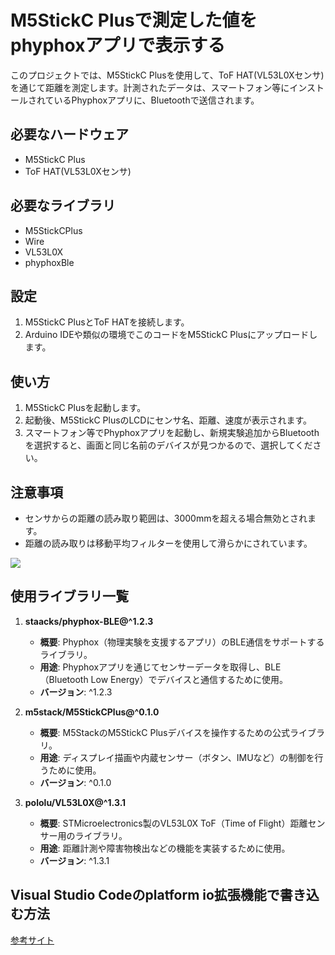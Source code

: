 # M5StickC Plusで測定した値をphyphoxアプリで表示する

このプロジェクトでは、M5StickC Plusを使用して、ToF HAT(VL53L0Xセンサ)を通じて距離を測定します。計測されたデータは、スマートフォン等にインストールされているPhyphoxアプリに、Bluetoothで送信されます。

## 必要なハードウェア

- M5StickC Plus
- ToF HAT(VL53L0Xセンサ)

## 必要なライブラリ

- M5StickCPlus
- Wire
- VL53L0X
- phyphoxBle

## 設定

1. M5StickC PlusとToF HATを接続します。
2. Arduino IDEや類似の環境でこのコードをM5StickC Plusにアップロードします。

## 使い方

1. M5StickC Plusを起動します。
2. 起動後、M5StickC PlusのLCDにセンサ名、距離、速度が表示されます。
3. スマートフォン等でPhyphoxアプリを起動し、新規実験追加からBluetoothを選択すると、画面と同じ名前のデバイスが見つかるので、選択してください。

## 注意事項

- センサからの距離の読み取り範囲は、3000mmを超える場合無効とされます。
- 距離の読み取りは移動平均フィルターを使用して滑らかにされています。


[![](https://img.youtube.com/vi/RDGyMiHUAPI/0.jpg)](https://www.youtube.com/watch?v=RDGyMiHUAPI)




##  使用ライブラリ一覧

1. **staacks/phyphox-BLE@^1.2.3**
   - **概要**: Phyphox（物理実験を支援するアプリ）のBLE通信をサポートするライブラリ。
   - **用途**: Phyphoxアプリを通じてセンサーデータを取得し、BLE（Bluetooth Low Energy）でデバイスと通信するために使用。
   - **バージョン**: ^1.2.3

2. **m5stack/M5StickCPlus@^0.1.0**
   - **概要**: M5StackのM5StickC Plusデバイスを操作するための公式ライブラリ。
   - **用途**: ディスプレイ描画や内蔵センサー（ボタン、IMUなど）の制御を行うために使用。
   - **バージョン**: ^0.1.0

3. **pololu/VL53L0X@^1.3.1**
   - **概要**: STMicroelectronics製のVL53L0X ToF（Time of Flight）距離センサー用のライブラリ。
   - **用途**: 距離計測や障害物検出などの機能を実装するために使用。
   - **バージョン**: ^1.3.1

## Visual Studio Codeのplatform io拡張機能で書き込む方法
[参考サイト](https://stprec.co.jp/products/m5stickcplus-%E3%81%A7-hello-world/)